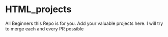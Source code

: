 # HTML_projects
All Beginners this Repo is for you. Add your valuable projects here. I will try to merge each and every PR possible
